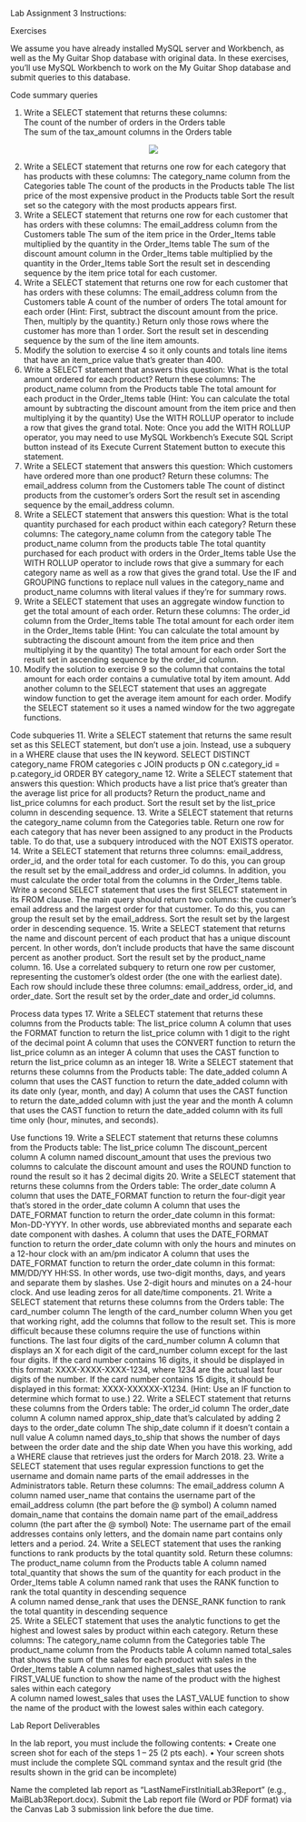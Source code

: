 Lab Assignment 3 Instructions: 
 
Exercises 
 
We assume you have already installed MySQL server and Workbench, as well as the My Guitar Shop database with original data. In these exercises, you’ll use MySQL Workbench to work on the My Guitar Shop database and submit queries to this database. 
 
Code summary queries 
1.	Write a SELECT statement that returns these columns:   
      The count of the number of orders in the Orders table   
      The sum of the tax_amount columns in the Orders table   

<p align="center">
  <img src="https://user-images.githubusercontent.com/99063625/194417047-3a176da3-fdb1-4592-9965-c59247c12a44.png">
</p>

2.	Write a SELECT statement that returns one row for each category that has products with these columns: 
The category_name column from the Categories table 
The count of the products in the Products table 
The list price of the most expensive product in the Products table Sort the result set so the category with the most products appears first. 
3.	Write a SELECT statement that returns one row for each customer that has orders with these columns: 
The email_address column from the Customers table 
The sum of the item price in the Order_Items table multiplied by the quantity in the Order_Items table 
The sum of the discount amount column in the Order_Items table multiplied by the quantity in the Order_Items table 
Sort the result set in descending sequence by the item price total for each customer. 
4.	Write a SELECT statement that returns one row for each customer that has orders with these columns: 
The email_address column from the Customers table 
A count of the number of orders 
The total amount for each order (Hint: First, subtract the discount amount from the price. Then, multiply by the quantity.) 
Return only those rows where the customer has more than 1 order. 
Sort the result set in descending sequence by the sum of the line item amounts. 
5.	Modify the solution to exercise 4 so it only counts and totals line items that have an item_price value that’s greater than 400. 
6.	Write a SELECT statement that answers this question: What is the total amount ordered for each product? Return these columns: 
The product_name column from the Products table 
The total amount for each product in the Order_Items table (Hint: You can calculate the total amount by subtracting the discount amount from the item price and then multiplying it by the quantity) 
Use the WITH ROLLUP operator to include a row that gives the grand total. 
Note: Once you add the WITH ROLLUP operator, you may need to use MySQL Workbench’s Execute SQL Script button instead of its Execute Current Statement button to execute this statement. 
7.	Write a SELECT statement that answers this question: Which customers have ordered more than one product? Return these columns: 
The email_address column from the Customers table 
The count of distinct products from the customer’s orders 
Sort the result set in ascending sequence by the email_address column. 
8.	Write a SELECT statement that answers this question: What is the total quantity purchased for each product within each category? Return these columns: 
The category_name column from the category table 
The product_name column from the products table 
The total quantity purchased for each product with orders in the Order_Items table 
Use the WITH ROLLUP operator to include rows that give a summary for each category name as well as a row that gives the grand total. 
Use the IF and GROUPING functions to replace null values in the category_name and product_name columns with literal values if they’re for summary rows.  
9.	Write a SELECT statement that uses an aggregate window function to get the total amount of each order. Return these columns: 
The order_id column from the Order_Items table 
The total amount for each order item in the Order_Items table (Hint: You can calculate the total amount by subtracting the discount amount from the item price and then multiplying it by the quantity) 
The total amount for each order 
Sort the result set in ascending sequence by the order_id column. 
10.	Modify the solution to exercise 9 so the column that contains the total amount for each order contains a cumulative total by item amount. 
Add another column to the SELECT statement that uses an aggregate window function to get the average item amount for each order. 
Modify the SELECT statement so it uses a named window for the two aggregate functions. 
 
Code subqueries 
11.	Write a SELECT statement that returns the same result set as this SELECT statement, but don’t use a join. Instead, use a subquery in a WHERE clause that uses the IN keyword. 
SELECT DISTINCT category_name 
FROM categories c JOIN products p 
  ON c.category_id = p.category_id 
ORDER BY category_name 
12.	Write a SELECT statement that answers this question: Which products have a list price that’s greater than the average list price for all products? 
Return the product_name and list_price columns for each product. 
Sort the result set by the list_price column in descending sequence. 
13.	Write a SELECT statement that returns the category_name column from the Categories table. 
Return one row for each category that has never been assigned to any product in the Products table. To do that, use a subquery introduced with the NOT EXISTS operator. 
14.	Write a SELECT statement that returns three columns: email_address, order_id, and the order total for each customer. To do this, you can group the result set by the email_address and order_id columns. In addition, you must calculate the order total from the columns in the Order_Items table. Write a second SELECT statement that uses the first SELECT statement in its FROM clause. The main query should return two columns: the customer’s email address and the largest order for that customer. To do this, you can group the result set by the email_address. Sort the result set by the largest order in descending sequence. 
15.	Write a SELECT statement that returns the name and discount percent of each product that has a unique discount percent. In other words, don’t include products that have the same discount percent as another product. 
Sort the result set by the product_name column. 
16.	Use a correlated subquery to return one row per customer, representing the customer’s oldest order (the one with the earliest date). Each row should include these three columns: email_address, order_id, and order_date. 
Sort the result set by the order_date and order_id columns. 
 
Process data types 
17.	Write a SELECT statement that returns these columns from the Products table: 
The list_price column 
A	column that uses the FORMAT function to return the list_price column with 1 digit to the right of the decimal point 
A column that uses the CONVERT function to return the list_price column as an integer 
A column that uses the CAST function to return the list_price column as an integer 
18.	Write a SELECT statement that returns these columns from the Products table: 
The date_added column 
A	column that uses the CAST function to return the date_added column with its date only (year, month, and day) 
A column that uses the CAST function to return the date_added column with just the year and the month 
A column that uses the CAST function to return the date_added column with its full time only (hour, minutes, and seconds). 
 
Use functions 
19.	Write a SELECT statement that returns these columns from the Products table: 
The list_price column 
The discount_percent column 
A	column named discount_amount that uses the previous two columns to calculate the discount amount and uses the ROUND function to round the result so it has 2 decimal digits 
20.	Write a SELECT statement that returns these columns from the Orders table: 
The order_date column 
A	column that uses the DATE_FORMAT function to return the four-digit year that’s stored in the order_date column 
A column that uses the DATE_FORMAT function to return the order_date column in this format: Mon-DD-YYYY. In other words, use abbreviated months and separate each date component with dashes. 
A column that uses the DATE_FORMAT function to return the order_date column with only the hours and minutes on a 12-hour clock with an am/pm indicator A column that uses the DATE_FORMAT function to return the order_date column in this format: MM/DD/YY HH:SS. In other words, use two-digit months, days, and years and separate them by slashes. Use 2-digit hours and minutes on a 24-hour clock. And use leading zeros for all date/time components. 
21.	Write a SELECT statement that returns these columns from the Orders table: 
The card_number column 
The length of the card_number column 
When you get that working right, add the columns that follow to the result set. This is more difficult because these columns require the use of functions within functions. 
The last four digits of the card_number column 
A	column that displays an X for each digit of the card_number column except for the last four digits. If the card number contains 16 digits, it should be displayed in this format: XXXX-XXXX-XXXX-1234, where 1234 are the actual last four digits of the number. If the card number contains 15 digits, it should be displayed in this format: 
XXXX-XXXXXX-X1234. (Hint: Use an IF function to determine which format to use.) 
22.	Write a SELECT statement that returns these columns from the Orders table: 
The order_id column 
The order_date column 
A	column named approx_ship_date that’s calculated by adding 2 days to the order_date column 
The ship_date column if it doesn’t contain a null value 
A column named days_to_ship that shows the number of days between the order date and the ship date 
When you have this working, add a WHERE clause that retrieves just the orders for March 2018. 
23.	Write a SELECT statement that uses regular expression functions to get the username and domain name parts of the email addresses in the Administrators table. Return these columns: 
The email_address column 
A	column named user_name that contains the username part of the email_address column (the part before the @ symbol) 
A column named domain_name that contains the domain name part of the email_address column (the part after the @ symbol) 
Note: The username part of the email addresses contains only letters, and the domain name part contains only letters and a period. 
24.	Write a SELECT statement that uses the ranking functions to rank products by the total quantity sold. 
Return these columns: 
The product_name column from the Products table 
A	column named total_quantity that shows the sum of the quantity for each product in the 
Order_Items table 
A column named rank that uses the RANK function to rank the total quantity in descending sequence  
A column named dense_rank that uses the DENSE_RANK function to rank the total quantity in descending sequence  
25.	Write a SELECT statement that uses the analytic functions to get the highest and lowest sales by product within each category. Return these columns: 
The category_name column from the Categories table 
The product_name column from the Products table 
A	column named total_sales that shows the sum of the sales for each product with sales in the Order_Items table 
A column named highest_sales that uses the FIRST_VALUE function to show the name of the product with the highest sales within each category  
A column named lowest_sales that uses the LAST_VALUE function to show the name of the product with the lowest sales within each category.  
 
Lab Report Deliverables 
 
In the lab report, you must include the following contents: 
•	Create one screen shot for each of the steps 1 – 25 (2 pts each). 
•	Your screen shots must include the complete SQL command syntax and the result grid (the results shown in the grid can be incomplete) 
 
Name the completed lab report as “LastNameFirstInitialLab3Report” (e.g., MaiBLab3Report.docx).  Submit the Lab report file (Word or PDF format) via the Canvas Lab 3 submission link before the due time. 
